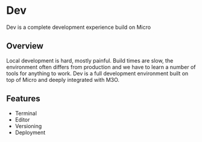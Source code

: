 # Dev

Dev is a complete development experience build on Micro

## Overview

Local development is hard, mostly painful. Build times are slow, the environment often differs from production 
and we have to learn a number of tools for anything to work. Dev is a full development environment built 
on top of Micro and deeply integrated with M3O.

## Features

- Terminal
- Editor
- Versioning
- Deployment


